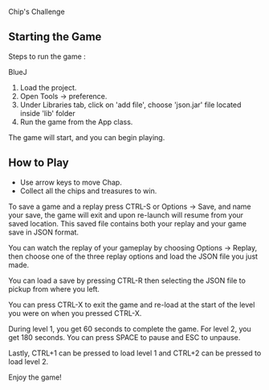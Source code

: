Chip's Challenge

## Starting the Game

Steps to run the game :

BlueJ

1. Load the project.
2. Open Tools -> preference.
3. Under Libraries tab, click on 'add file', choose 'json.jar' file located inside 'lib' folder
4. Run the game from the App class.

The game will start, and you can begin playing.

## How to Play

- Use arrow keys to move Chap.
- Collect all the chips and treasures to win.

To save a game and a replay press CTRL-S or Options -> Save, and name your save, the game will exit and upon re-launch will resume from your saved location. This saved file contains both your replay and your game save in JSON format. 

You can watch the replay of your gameplay by choosing Options -> Replay, then choose one of the three replay options and load the JSON file you just made.

You can load a save by pressing CTRL-R then selecting the JSON file to pickup from where you left. 

You can press CTRL-X to exit the game and re-load at the start of the level you were on when you pressed CTRL-X. 

During level 1, you get 60 seconds to complete the game. For level 2, you get 180 seconds. You can press SPACE to pause and ESC to unpause. 

Lastly, CTRL+1 can be pressed to load level 1 and CTRL+2 can be pressed to load level 2. 

Enjoy the game! 
